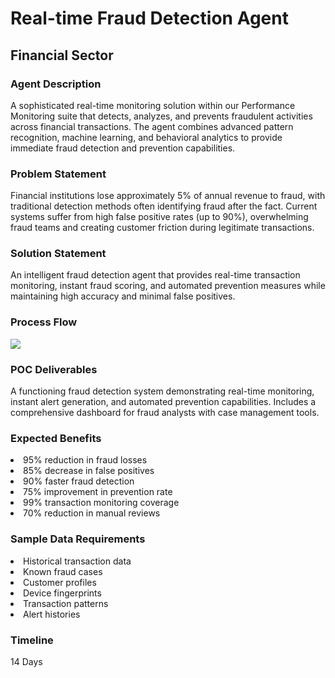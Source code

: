 <h1>Real-time Fraud Detection Agent</h1>
<h2>Financial Sector</h2>
<h3>Agent Description</h3>
A sophisticated real-time monitoring solution within our Performance Monitoring suite that detects, analyzes, and prevents fraudulent activities across financial transactions. The agent combines advanced pattern recognition, machine learning, and behavioral analytics to provide immediate fraud detection and prevention capabilities.
<h3>Problem Statement</h3>
Financial institutions lose approximately 5% of annual revenue to fraud, with traditional detection methods often identifying fraud after the fact. Current systems suffer from high false positive rates (up to 90%), overwhelming fraud teams and creating customer friction during legitimate transactions.
<h3>Solution Statement</h3>
An intelligent fraud detection agent that provides real-time transaction monitoring, instant fraud scoring, and automated prevention measures while maintaining high accuracy and minimal false positives.
<h3>Process Flow</h3>
<img src="https://github.com/user-attachments/assets/9bb9980e-7414-4f3b-b607-67434aa5fb5d"/>
<h3>POC Deliverables</h3>
A functioning fraud detection system demonstrating real-time monitoring, instant alert generation, and automated prevention capabilities. Includes a comprehensive dashboard for fraud analysts with case management tools.
<h3>Expected Benefits</h3>
<li>95% reduction in fraud losses</li>
<li>85% decrease in false positives</li>
<li>90% faster fraud detection</li>
<li>75% improvement in prevention rate</li>
<li>99% transaction monitoring coverage</li>
<li>70% reduction in manual reviews</li>
<h3>Sample Data Requirements</h3>
<li>Historical transaction data</li>
<li>Known fraud cases</li>
<li>Customer profiles</li>
<li>Device fingerprints</li>
<li>Transaction patterns</li>
<li>Alert histories</li>
<h3>Timeline</h3>
14 Days
